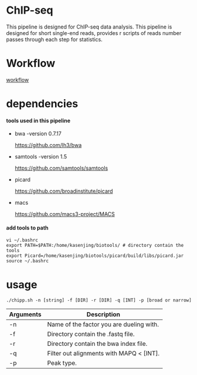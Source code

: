 # ChIP-seq
This pipeline is designed for ChIP-seq data analysis. This pipeline is designed for short single-end reads, provides r scripts of reads number passes through each step for statistics.
# Workflow
[workflow](./workflow.md)

# dependencies

#### tools used in this pipeline
* bwa -version 0.7.17
 
	https://github.com/lh3/bwa
* samtools -version 1.5
 
	https://github.com/samtools/samtools
* picard

 	https://github.com/broadinstitute/picard
* macs

	https://github.com/macs3-project/MACS
	

#### add tools to path


	vi ~/.bashrc
	export PATH=$PATH:/home/kasenjing/biotools/	# directory contain the tools
	export Picard=/home/kasenjing/biotools/picard/build/libs/picard.jar
	source ~/.bashrc

# usage

	./chipp.sh -n [string] -f [DIR] -r [DIR] -q [INT] -p [broad or narrow]
	
Arguments | Description
----------|-----------
   -n | Name of the factor you are dueling with.
   -f | Directory contain the .fastq file.
   -r | Directory contain the bwa index file.
   -q | Filter out alignments with MAPQ < [INT].
   -p | Peak type.

